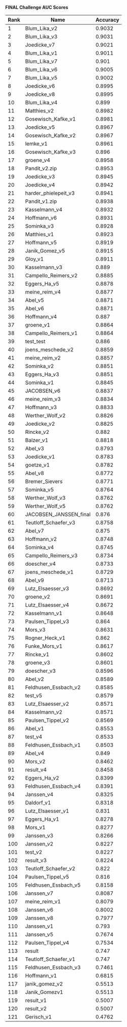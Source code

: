 **FINAL Challenge AUC Scores**


|Rank|Name|Accuracy|
|----|-----|---|
|1|Blum_Lika_v2|0.9032| 
|2|Blum_Lika_v3|0.9031| 
|3|Joedicke_v7|0.9021| 
|4|Blum_Lika_v1|0.9011| 
|5|Blum_Lika_v7|0.901| 
|6|Blum_Lika_v6|0.9005| 
|7|Blum_Lika_v5|0.9002| 
|8|Joedicke_v6|0.8995| 
|9|Joedicke_v8|0.8995| 
|10|Blum_Lika_v4|0.899| 
|11|Matthies_v2|0.8982| 
|12|Gosewisch_Kafke_v1|0.8981| 
|13|Joedicke_v5|0.8967| 
|14|Gosewisch_Kafke_v2|0.8967| 
|15|lemke_v1|0.8961| 
|16|Gosewisch_Kafke_v3|0.896| 
|17|groene_v4|0.8958| 
|18|Pandit_v2.zip|0.8953| 
|19|Joedicke_v3|0.8945| 
|20|Joedicke_v4|0.8942| 
|21|harder_phielepeit_v3|0.8941| 
|22|Pandit_v1.zip|0.8938| 
|23|Kasselmann_v4|0.8932| 
|24|Hoffmann_v6|0.8931| 
|25|Sominka_v3|0.8928| 
|26|Matthies_v1|0.8923| 
|27|Hoffmann_v5|0.8919| 
|28|Janik_Gomez_v5|0.8915| 
|29|Gloy_v1|0.8911| 
|30|Kasselmann_v3|0.889| 
|31|Campello_Reimers_v2|0.8885| 
|32|Eggers_Ha_v5|0.8878| 
|33|meine_reim_v4|0.8877| 
|34|Abel_v5|0.8871| 
|35|Abel_v6|0.8871| 
|36|Hoffmann_v4|0.887| 
|37|groene_v1|0.8864| 
|38|Campello_Reimers_v1|0.8864| 
|39|test_test|0.886| 
|40|joens_meschede_v2|0.8859| 
|41|meine_reim_v2|0.8857| 
|42|Sominka_v2|0.8851| 
|43|Eggers_Ha_v3|0.8851| 
|44|Sominka_v1|0.8845| 
|45|JACOBSEN_v6|0.8837| 
|46|meine_reim_v3|0.8834| 
|47|Hoffmann_v3|0.8833| 
|48|Werther_Wolf_v2|0.8826| 
|49|Joedicke_v2|0.8825| 
|50|Rincke_v2|0.882| 
|51|Balzer_v1|0.8818| 
|52|Abel_v3|0.8793| 
|53|Joedicke_v1|0.8783| 
|54|goetze_v1|0.8782| 
|55|Abel_v8|0.8772| 
|56|Bremer_Sievers|0.8771| 
|57|Sominka_v5|0.8764| 
|58|Werther_Wolf_v3|0.8762| 
|59|Werther_Wolf_v5|0.8762| 
|60|JACOBSEN_JANSSEN_final|0.876| 
|61|Teutloff_Schaefer_v3|0.8758| 
|62|Abel_v7|0.875| 
|63|Hoffmann_v2|0.8748| 
|64|Sominka_v4|0.8745| 
|65|Campello_Reimers_v3|0.8734| 
|66|doescher_v4|0.8733| 
|67|joens_meschede_v1|0.8729| 
|68|Abel_v9|0.8713| 
|69|Lutz_Elsaesser_v3|0.8692| 
|70|groene_v2|0.8691| 
|71|Lutz_Elsaesser_v4|0.8672| 
|72|Kasselmann_v1|0.8648| 
|73|Paulsen_Tippel_v3|0.864| 
|74|Mors_v3|0.8631| 
|75|Rogner_Heck_v1|0.862| 
|76|Funke_Mors_v1|0.8617| 
|77|Rincke_v1|0.8602| 
|78|groene_v3|0.8601| 
|79|doescher_v3|0.8596| 
|80|Abel_v2|0.8589| 
|81|Feldhusen_Essbach_v2|0.8585| 
|82|test_v5|0.8579| 
|83|Lutz_Elsaesser_v2|0.8571| 
|84|Kasselmann_v2|0.8571| 
|85|Paulsen_Tippel_v2|0.8569| 
|86|Abel_v1|0.8553| 
|87|test_v4|0.8533| 
|88|Feldhusen_Essbach_v1|0.8503| 
|89|Abel_v4|0.849| 
|90|Mors_v2|0.8462| 
|91|result_v4|0.8458| 
|92|Eggers_Ha_v2|0.8399| 
|93|Feldhusen_Essbach_v4|0.8391| 
|94|Janssen_v4|0.8325| 
|95|Daldorf_v1|0.8318| 
|96|Lutz_Elsaesser_v1|0.831| 
|97|Eggers_Ha_v1|0.8278| 
|98|Mors_v1|0.8277| 
|99|Janssen_v3|0.8266| 
|100|Janssen_v2|0.8227| 
|101|test_v2|0.8227| 
|102|result_v3|0.8224| 
|103|Teutloff_Schaefer_v2|0.822| 
|104|Paulsen_Tippel_v5|0.816| 
|105|Feldhusen_Essbach_v5|0.8158| 
|106|Janssen_v7|0.8087| 
|107|meine_reim_v1|0.8079| 
|108|Janssen_v6|0.8002| 
|109|Janssen_v8|0.7977| 
|110|Janssen_v1|0.793| 
|111|Janssen_v5|0.7674| 
|112|Paulsen_Tippel_v4|0.7534| 
|113|result|0.747| 
|114|Teutloff_Schaefer_v1|0.747| 
|115|Feldhusen_Essbach_v3|0.7461| 
|116|Hoffmann_v1|0.6815| 
|117|janik_gomez_v2|0.5513| 
|118|Janik_Gomezv1|0.5513| 
|119|result_v1|0.5007| 
|120|result_v2|0.5007| 
|121|Gerisch_v1|0.4762| 
